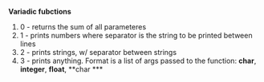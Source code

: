 **Variadic fubctions**
1. 0 - returns the sum of all parameteres
2. 1 - prints numbers where separator is the string to be printed between lines
3. 2 - prints strings, w/ separator between strings
4. 3 - prints anything. Format is a list of args passed to the function:
**char**, **integer**, **float**, **char ***